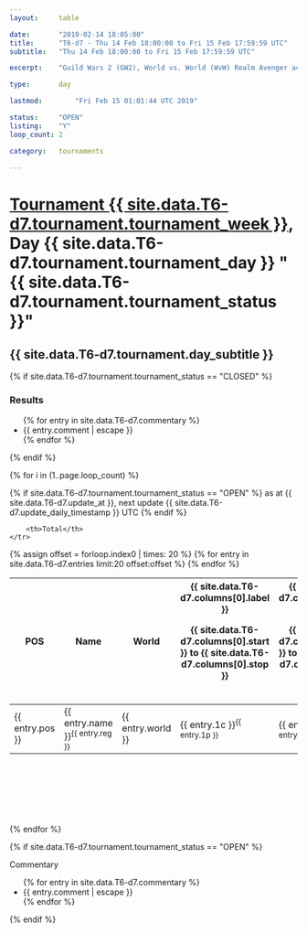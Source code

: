 ```yaml
---
layout: 	table

date: 		"2019-02-14 18:05:00"
title: 		"T6-d7 - Thu 14 Feb 18:00:00 to Fri 15 Feb 17:59:59 UTC"
subtitle: 	"Thu 14 Feb 18:00:00 to Fri 15 Feb 17:59:59 UTC"

excerpt:    "Guild Wars 2 (GW2), World vs. World (WvW) Realm Avenger achivement Tournament. \"Every Kill Counts\""

type:       day

lastmod: 		"Fri Feb 15 01:01:44 UTC 2019"

status:     "OPEN"
listing:    "Y"
loop_count: 2

category: 	tournaments

---
```

<div class="table_header">
    <h1><a href="{{ site.data.T6-d7.tournament.week_url }}">Tournament {{ site.data.T6-d7.tournament.tournament_week }}</a>, Day {{ site.data.T6-d7.tournament.tournament_day }} "{{ site.data.T6-d7.tournament.tournament_status }}"</h1>
    <h2>{{ site.data.T6-d7.tournament.day_subtitle }}</h2> 
</div>

{% if site.data.T6-d7.tournament.tournament_status == "CLOSED" %} 
<div class="commentary">
  <h3>Results</h3>
  <ul>
    {% for entry in site.data.T6-d7.commentary %}
    <li class="commentary_list">{{ entry.comment | escape }}</li>
    {% endfor %}
  </ul>
</div>
{% endif %}


{% for i in (1..page.loop_count) %}

{% if site.data.T6-d7.tournament.tournament_status == "OPEN" %} 
<span class="table_nextupdate">as at {{ site.data.T6-d7.update_at }}, next update {{ site.data.T6-d7.update_daily_timestamp }} UTC</span> 
{% endif %}

<table class="day_table">
  <colgroup>
    <col style="width:18px">
    <col style="width:55px">
    <col style="width:55px">
    <col style="width:12px">
    <col style="width:12px">
    <col style="width:12px">
    <col style="width:12px">
    <col style="width:12px">
    <col style="width:12px">
    <col style="width:12px">
    <col style="width:12px">
    <col style="width:12px">
    <col style="width:12px">
    <col style="width:12px">
    <col style="width:12px">
    <col style="width:12px">
    <col style="width:12px">
    <col style="width:12px">
    <col style="width:12px">
    <col style="width:12px">
    <col style="width:12px">
    <col style="width:12px">
    <col style="width:12px">
    <col style="width:12px">
    <col style="width:12px">
    <col style="width:12px">
    <col style="width:12px">
    <col style="width:18px">
  </colgroup>  
  <thead>
    <tr>
        <th>POS</th>
        <th class="AlignLeft">Name</th>
        <th class="AlignLeft">World</th>

<th><div class="label">{{ site.data.T6-d7.columns[0].label }}<p class="onhover">{{ site.data.T6-d7.columns[0].start }} to {{ site.data.T6-d7.columns[0].stop }}</p></div>​</th>
<th><div class="label">{{ site.data.T6-d7.columns[1].label }}<p class="onhover">{{ site.data.T6-d7.columns[1].start }} to {{ site.data.T6-d7.columns[1].stop }}</p></div>​</th>
<th><div class="label">{{ site.data.T6-d7.columns[2].label }}<p class="onhover">{{ site.data.T6-d7.columns[2].start }} to {{ site.data.T6-d7.columns[2].stop }}</p></div>​</th>
<th><div class="label">{{ site.data.T6-d7.columns[3].label }}<p class="onhover">{{ site.data.T6-d7.columns[3].start }} to {{ site.data.T6-d7.columns[3].stop }}</p></div>​</th>
<th><div class="label">{{ site.data.T6-d7.columns[4].label }}<p class="onhover">{{ site.data.T6-d7.columns[4].start }} to {{ site.data.T6-d7.columns[4].stop }}</p></div>​</th>
<th><div class="label">{{ site.data.T6-d7.columns[5].label }}<p class="onhover">{{ site.data.T6-d7.columns[5].start }} to {{ site.data.T6-d7.columns[5].stop }}</p></div>​</th>
<th><div class="label">{{ site.data.T6-d7.columns[6].label }}<p class="onhover">{{ site.data.T6-d7.columns[6].start }} to {{ site.data.T6-d7.columns[6].stop }}</p></div>​</th>
<th><div class="label">{{ site.data.T6-d7.columns[7].label }}<p class="onhover">{{ site.data.T6-d7.columns[7].start }} to {{ site.data.T6-d7.columns[7].stop }}</p></div>​</th>
<th><div class="label">{{ site.data.T6-d7.columns[8].label }}<p class="onhover">{{ site.data.T6-d7.columns[8].start }} to {{ site.data.T6-d7.columns[8].stop }}</p></div>​</th>
<th><div class="label">{{ site.data.T6-d7.columns[9].label }}<p class="onhover">{{ site.data.T6-d7.columns[9].start }} to {{ site.data.T6-d7.columns[9].stop }}</p></div>​</th>
<th><div class="label">{{ site.data.T6-d7.columns[10].label }}<p class="onhover">{{ site.data.T6-d7.columns[10].start }} to {{ site.data.T6-d7.columns[10].stop }}</p></div>​</th>

<th><div class="label">{{ site.data.T6-d7.columns[11].label }}<p class="onhover">{{ site.data.T6-d7.columns[11].start }} to {{ site.data.T6-d7.columns[11].stop }}</p></div>​</th>
<th><div class="label">{{ site.data.T6-d7.columns[12].label }}<p class="onhover">{{ site.data.T6-d7.columns[12].start }} to {{ site.data.T6-d7.columns[12].stop }}</p></div>​</th>
<th><div class="label">{{ site.data.T6-d7.columns[13].label }}<p class="onhover">{{ site.data.T6-d7.columns[13].start }} to {{ site.data.T6-d7.columns[13].stop }}</p></div>​</th>
<th><div class="label">{{ site.data.T6-d7.columns[14].label }}<p class="onhover">{{ site.data.T6-d7.columns[14].start }} to {{ site.data.T6-d7.columns[14].stop }}</p></div>​</th>
<th><div class="label">{{ site.data.T6-d7.columns[15].label }}<p class="onhover">{{ site.data.T6-d7.columns[15].start }} to {{ site.data.T6-d7.columns[15].stop }}</p></div>​</th>
<th><div class="label">{{ site.data.T6-d7.columns[16].label }}<p class="onhover">{{ site.data.T6-d7.columns[16].start }} to {{ site.data.T6-d7.columns[16].stop }}</p></div>​</th>
<th><div class="label">{{ site.data.T6-d7.columns[17].label }}<p class="onhover">{{ site.data.T6-d7.columns[17].start }} to {{ site.data.T6-d7.columns[17].stop }}</p></div>​</th>
<th><div class="label">{{ site.data.T6-d7.columns[18].label }}<p class="onhover">{{ site.data.T6-d7.columns[18].start }} to {{ site.data.T6-d7.columns[18].stop }}</p></div>​</th>
<th><div class="label">{{ site.data.T6-d7.columns[19].label }}<p class="onhover">{{ site.data.T6-d7.columns[19].start }} to {{ site.data.T6-d7.columns[19].stop }}</p></div>​</th>
<th><div class="label">{{ site.data.T6-d7.columns[20].label }}<p class="onhover">{{ site.data.T6-d7.columns[20].start }} to {{ site.data.T6-d7.columns[20].stop }}</p></div>​</th>

<th><div class="label">{{ site.data.T6-d7.columns[21].label }}<p class="onhover">{{ site.data.T6-d7.columns[21].start }} to {{ site.data.T6-d7.columns[21].stop }}</p></div>​</th>
<th><div class="label">{{ site.data.T6-d7.columns[22].label }}<p class="onhover">{{ site.data.T6-d7.columns[22].start }} to {{ site.data.T6-d7.columns[22].stop }}</p></div>​</th>
<th><div class="label">{{ site.data.T6-d7.columns[23].label }}<p class="onhover">{{ site.data.T6-d7.columns[23].start }} to {{ site.data.T6-d7.columns[23].stop }}</p></div>​</th>

        <th>Total</th>
    </tr>
  </thead>
  {% assign offset = forloop.index0 | times: 20 %}
<tbody>
{% for entry in site.data.T6-d7.entries limit:20 offset:offset %}
  <tr>
    <td class="pl{{ entry.pos }}">{{ entry.pos }}</td>
    <td class="AlignLeft">{{ entry.name }}<sup>{{ entry.reg }}</sup></td>
    <td class="AlignLeft">{{ entry.world }}</td>
    <td class="pl{{ entry.1p }}">{{ entry.1c }}<sup>{{ entry.1p }}</sup></td>
    <td class="pl{{ entry.2p }}">{{ entry.2c }}<sup>{{ entry.2p }}</sup></td>
    <td class="pl{{ entry.3p }}">{{ entry.3c }}<sup>{{ entry.3p }}</sup></td>
    <td class="pl{{ entry.4p }}">{{ entry.4c }}<sup>{{ entry.4p }}</sup></td>
    <td class="pl{{ entry.5p }}">{{ entry.5c }}<sup>{{ entry.5p }}</sup></td>
    <td class="pl{{ entry.6p }}">{{ entry.6c }}<sup>{{ entry.6p }}</sup></td>
    <td class="pl{{ entry.7p }}">{{ entry.7c }}<sup>{{ entry.7p }}</sup></td>
    <td class="pl{{ entry.8p }}">{{ entry.8c }}<sup>{{ entry.8p }}</sup></td>
    <td class="pl{{ entry.9p }}">{{ entry.9c }}<sup>{{ entry.9p }}</sup></td>
    <td class="pl{{ entry.10p }}">{{ entry.10c }}<sup>{{ entry.10p }}</sup></td>
    <td class="pl{{ entry.11p }}">{{ entry.11c }}<sup>{{ entry.11p }}</sup></td>
    <td class="pl{{ entry.12p }}">{{ entry.12c }}<sup>{{ entry.12p }}</sup></td>
    <td class="pl{{ entry.13p }}">{{ entry.13c }}<sup>{{ entry.13p }}</sup></td>
    <td class="pl{{ entry.14p }}">{{ entry.14c }}<sup>{{ entry.14p }}</sup></td>
    <td class="pl{{ entry.15p }}">{{ entry.15c }}<sup>{{ entry.15p }}</sup></td>
    <td class="pl{{ entry.16p }}">{{ entry.16c }}<sup>{{ entry.16p }}</sup></td>
    <td class="pl{{ entry.17p }}">{{ entry.17c }}<sup>{{ entry.17p }}</sup></td>
    <td class="pl{{ entry.18p }}">{{ entry.18c }}<sup>{{ entry.18p }}</sup></td>
    <td class="pl{{ entry.19p }}">{{ entry.19c }}<sup>{{ entry.19p }}</sup></td>
    <td class="pl{{ entry.20p }}">{{ entry.20c }}<sup>{{ entry.20p }}</sup></td>
    <td class="pl{{ entry.21p }}">{{ entry.21c }}<sup>{{ entry.21p }}</sup></td>
    <td class="pl{{ entry.22p }}">{{ entry.22c }}<sup>{{ entry.22p }}</sup></td>
    <td class="pl{{ entry.23p }}">{{ entry.23c }}<sup>{{ entry.23p }}</sup></td>
    <td class="pl{{ entry.24p }}">{{ entry.24c }}<sup>{{ entry.24p }}</sup></td>
    <td>{{ entry.total }}</td>
  </tr>
{% endfor %}  
</tbody>
</table>
<div class="leaderboard">
  <script async src="//pagead2.googlesyndication.com/pagead/js/adsbygoogle.js"></script>
  <!-- 728x90 -->
  <ins class="adsbygoogle"
       style="display:inline-block;width:728px;height:90px"
       data-ad-client="ca-pub-3274917281288240"
       data-ad-slot="3870538733"></ins>
  <script>
  (adsbygoogle = window.adsbygoogle || []).push({});
  </script>    
</div>
<br />
{% endfor %}

{% if site.data.T6-d7.tournament.tournament_status == "OPEN" %} 
<div class="commentary">
  <span class="commentary_title">Commentary</span>
  <ul>
    {% for entry in site.data.T6-d7.commentary %}
    <li class="commentary_list">{{ entry.comment | escape }}</li>
    {% endfor %}
  </ul>
</div>
{% endif %}


